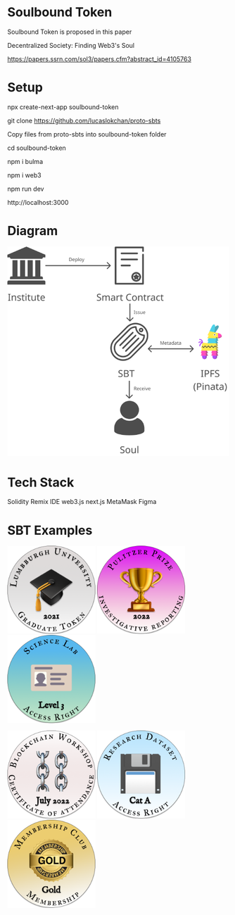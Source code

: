 # Soulbound Token

Soulbound Token is proposed in this paper

Decentralized Society: Finding Web3's Soul

https://papers.ssrn.com/sol3/papers.cfm?abstract_id=4105763

# Setup

npx create-next-app soulbound-token

git clone https://github.com/lucaslokchan/proto-sbts

Copy files from proto-sbts into soulbound-token folder

cd soulbound-token

npm i bulma

npm i web3

npm run dev

http://localhost:3000

# Diagram

![Diagram](image/diagram.png)

# Tech Stack

Solidity
Remix IDE
web3.js
next.js
MetaMask
Figma

# SBT Examples
<p float="left">
  <img src="image/sbt/university_degree.png" width="200"/>
  <img src="image/sbt/award.png" width="200"/>
  <img src="image/sbt/property_right_access.png" width="200"/>
</p>
<p float="left">
  <img src="image/sbt/certificate_of_attendence.png" width="200"/>
  <img src="image/sbt/property_right_data_cooperatives.png" width="200"/>
  <img src="image/sbt/membership.png" width="200"/>
</p>
